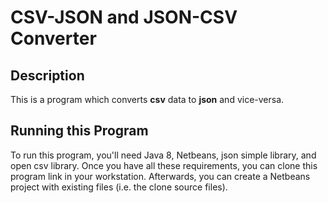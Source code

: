 #  CSV-JSON and JSON-CSV Converter
## Description
   This is a program which converts **csv** data to **json** and vice-versa.
  
## Running this Program
   To run this program, you'll need Java 8, Netbeans, json simple library, and open csv library. Once you have all these requirements, you can clone this program link in your workstation. Afterwards, you can create a Netbeans project with existing files (i.e. the clone source files).
